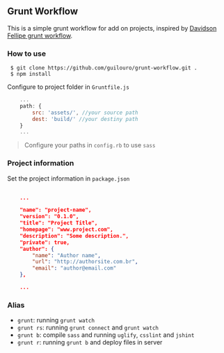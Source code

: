 ## Grunt Workflow

This is a simple grunt workflow for add on projects, inspired by [Davidson Fellipe grunt workflow](https://github.com/davidsonfellipe/grunt-workflow).

### How to use

```shell
 $ git clone https://github.com/guilouro/grunt-workflow.git .
 $ npm install 
```

Configure to project folder in `Gruntfile.js`

```javascript
	...
	path: {
        src: 'assets/', //your source path
        dest: 'build/' //your destiny path
    }
    ...
```

> Configure your paths in `config.rb` to use `sass`


### Project information

Set the project information in `package.json`

```json
	
	...

	"name": "project-name",
	"version": "0.1.0",
	"title": "Project Title",
	"homepage": "www.project.com",
	"description": "Some description.",
	"private": true,
	"author": {
		"name": "Author name",
		"url": "http://authorsite.com.br",
		"email": "author@email.com"
	},

	...

```

### Alias

* `grunt`: running `grunt watch`
* `grunt rs`: running `grunt connect` and `grunt watch`
* `grunt b`: compile `sass` and running `uglify`, `csslint` and `jshint`
* `grunt r`: running `grunt b` and deploy files in server